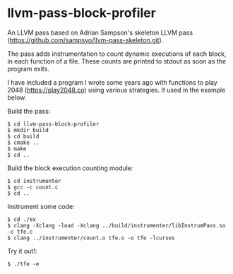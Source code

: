 # llvm-pass-block-profiler

An LLVM pass based on Adrian Sampson's skeleton LLVM pass 
(https://github.com/sampsyo/llvm-pass-skeleton.git).

The pass adds instrumentation to count dynamic executions of each block, in each
function of a file. These counts are printed to stdout as soon as the program
exits.

I have included a program I wrote some years ago with functions to play
2048 (https://play2048.co) using various strategies. It used in the example
below.

Build the pass:

    $ cd llvm-pass-block-profiler
    $ mkdir build
    $ cd build
    $ cmake ..
    $ make
    $ cd ..

Build the block execution counting module:

    $ cd instrumenter
    $ gcc -c count.c
    $ cd ..

Instrument some code:

    $ cd ./ex
    $ clang -Xclang -load -Xclang ../build/instrumenter/libInstrumPass.so -c tfe.c
    $ clang ../instrumenter/count.o tfe.o -o tfe -lcurses

Try it out!:

    $ ./tfe -e
